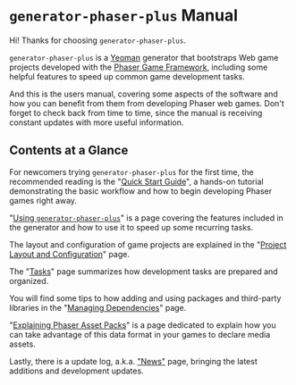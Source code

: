`generator-phaser-plus` Manual
==============================

Hi! Thanks for choosing `generator-phaser-plus`.

`generator-phaser-plus` is a [Yeoman](http://yeoman.io/) generator that bootstraps Web game projects developed with the [Phaser Game Framework](http://phaser.io/), including some helpful features to speed up common game development tasks.

And this is the users manual, covering some aspects of the software and how you can benefit from them from developing Phaser web games. Don't forget to check back from time to time, since the manual is receiving constant updates with more useful information.


Contents at a Glance
--------------------

For newcomers trying `generator-phaser-plus` for the first time, the recommended reading is the "[Quick Start Guide][1]", a hands-on tutorial demonstrating the basic workflow and how to begin developing Phaser games right away.

"[Using `generator-phaser-plus`][2]" is a page covering the features included in the generator and how to use it to speed up some recurring tasks.

The layout and configuration of game projects are explained in the "[Project Layout and Configuration][3]" page.

The "[Tasks][4]" page summarizes how development tasks are prepared and organized.

You will find some tips to how adding and using packages and third-party libraries in the "[Managing Dependencies][5]" page.

"[Explaining Phaser Asset Packs][6]" is a page dedicated to explain how you can take advantage of this data format in your games to declare media assets.

Lastly, there is a update log, a.k.a. ["News"][7] page, bringing the latest additions and development updates.


<!--  -->

[1]: quick-start-guide.md
[2]: generator.md
[3]: project-layout.md
[4]: tasks.md
[5]: managing-dependencies.md
[6]: asset-packs.md
[7]: news.md
